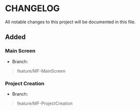 # CHANGELOG

All notable changes to this project will be documented in this file.

## Added

### Main Screen

- Branch:

> feature/MF-MainScreen


### Project Creation

- Branch:

> feature/MF-ProjectCreation

